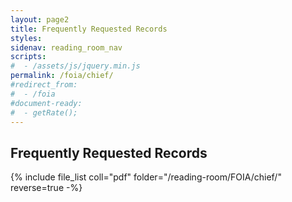 ```yaml
---
layout: page2
title: Frequently Requested Records
styles:
sidenav: reading_room_nav
scripts:
#  - /assets/js/jquery.min.js
permalink: /foia/chief/
#redirect_from:
#  - /foia
#document-ready:
#  - getRate();
---
```


## Frequently Requested Records

{% include file_list coll="pdf" folder="/reading-room/FOIA/chief/" reverse=true -%}

<!-- CONTENT END -->
